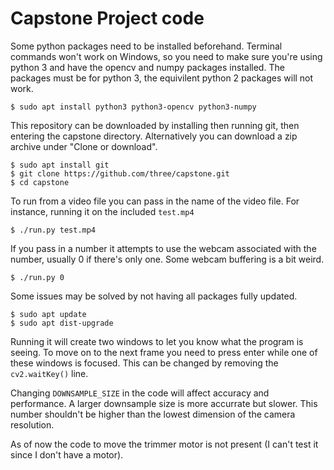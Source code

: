 # Capstone Project code

Some python packages need to be installed beforehand. Terminal commands won't work on Windows, so you need to make sure you're using python 3 and have the opencv and numpy packages installed. The packages must be for python 3, the equivilent python 2 packages will not work.

```
$ sudo apt install python3 python3-opencv python3-numpy
```

This repository can be downloaded by installing then running git, then entering the capstone directory. Alternatively you can download a zip archive under "Clone or download".

```
$ sudo apt install git
$ git clone https://github.com/three/capstone.git
$ cd capstone
```

To run from a video file you can pass in the name of the video file. For instance, running it on the included `test.mp4`

```
$ ./run.py test.mp4
```

If you pass in a number it attempts to use the webcam associated with the number, usually 0 if there's only one. Some webcam buffering is a bit weird.

```
$ ./run.py 0
```

Some issues may be solved by not having all packages fully updated.

```
$ sudo apt update
$ sudo apt dist-upgrade
```

Running it will create two windows to let you know what the program is seeing. To move on to the next frame you need to press enter while one of these windows is focused. This can be changed by removing the `cv2.waitKey()` line.

Changing `DOWNSAMPLE_SIZE` in the code will affect accuracy and performance. A larger downsample size is more accurrate but slower. This number shouldn't be higher than the lowest dimension of the camera resolution.

As of now the code to move the trimmer motor is not present (I can't test it since I don't have a motor).
